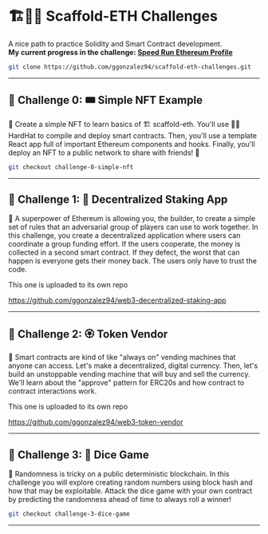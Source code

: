 # 🏗👷🏾 Scaffold-ETH Challenges

A nice path to practice Solidity and Smart Contract development.  
**My current progress in the challenge:
[Speed Run Ethereum Profile](https://speedrunethereum.com/builders/0xa935CEC3c5Ef99D7F1016674DEFd455Ef06776C5)**

``` bash 
git clone https://github.com/ggonzalez94/scaffold-eth-challenges.git
```
---

## 🚩 Challenge 0: 🎟 Simple NFT Example

🎫 Create a simple NFT to learn basics of 🏗 scaffold-eth. You'll use 👷‍♀️ HardHat to compile and deploy smart contracts. Then, you'll use a template React app full of important Ethereum components and hooks. Finally, you'll deploy an NFT to a public network to share with friends! 🚀

``` bash 
git checkout challenge-0-simple-nft
```

---

## 🚩 Challenge 1: 🥩 Decentralized Staking App

🦸 A superpower of Ethereum is allowing you, the builder, to create a simple set of rules that an adversarial group of players can use to work together. In this challenge, you create a decentralized application where users can coordinate a group funding effort. If the users cooperate, the money is collected in a second smart contract. If they defect, the worst that can happen is everyone gets their money back. The users only have to trust the code.  

This one is uploaded to its own repo

https://github.com/ggonzalez94/web3-decentralized-staking-app

---

## 🚩 Challenge 2: 🏵 Token Vendor

🤖 Smart contracts are kind of like "always on" vending machines that anyone can access. Let's make a decentralized, digital currency. Then, let's build an unstoppable vending machine that will buy and sell the currency. We'll learn about the "approve" pattern for ERC20s and how contract to contract interactions work.

This one is uploaded to its own repo

https://github.com/ggonzalez94/web3-token-vendor

---

## 🚩 Challenge 3: 🎲 Dice Game

🎰 Randomness is tricky on a public deterministic blockchain.  In this challenge you will explore creating random numbers using block hash and how that may be exploitable.  Attack the dice game with your own contract by predicting the randomness ahead of time to always roll a winner!

``` bash 
git checkout challenge-3-dice-game
```

---